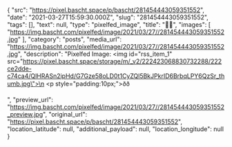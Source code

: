 {
  "src": "https://pixel.bascht.space/p/bascht/281454443059351552",
  "date": "2021-03-27T15:59:30.000Z",
  "slug": "281454443059351552",
  "tags": [],
  "text": null,
  "type": "pixelfed_image",
  "title": "🛒📄",
  "images": [
    "https://img.bascht.com/pixelfed/image/2021/03/27//281454443059351552.jpg"
  ],
  "category": "posts",
  "media_url": "https://img.bascht.com/pixelfed/image/2021/03/27//281454443059351552.jpg",
  "description": "Pixelfed Image: <img id=\"rss_item_1\" src=\"https://pixel.bascht.space/storage/m/_v2/222423068830732288/222ce2dde-c74ca4/QlHRASn2ipHd/G7Gze58oLD0t1CyZQl5BkJPkrID6BrbqLPY6QzSr_thumb.jpg\">\n            <p style=\"padding:10px;\">ðð</p>",
  "preview_url": "https://img.bascht.com/pixelfed/image/2021/03/27//281454443059351552_preview.jpg",
  "original_url": "https://pixel.bascht.space/p/bascht/281454443059351552",
  "location_latitude": null,
  "additional_payload": null,
  "location_longitude": null
}